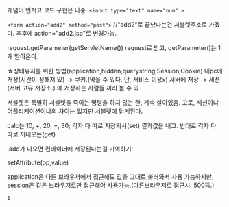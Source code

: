 개념이 먼저고 코드 구현은 나중.
`<input type="text" name="num" >`	<!-- 2개 이상부터는 알아서 배열로 바뀐다. -->

``<form action="add2" method="post">``  //"add2"로 끝났다는건 서블렛주소로 가겠다.
추후에 action="add2.jsp"로 변경가능.


request.getParameter(getServletName())
request로 받고, getParameter()는 1개 받아온다.

☆상태유지를 위한 방법(application,hidden,querystring,Session,Cookie)
내pc에 저장(시간이 정해져 있)  ->  쿠키.(막을 수 있다. 단, 서비스 이용x)
서버에 저장  ->  세션(서버 고유 저장소.).에 저장하는 사람들 끼리 볼 수 있


서블렛은 특별히 서블렛을 죽이는 명령을 하지 않는 한, 계속 살아있음.
고로, 세션이냐 어플리케이션이냐의 차이는 있지만 서블렛에 담게된다.

calc는 10, +, 20, =, 30;  각자 다 따로 저장되서(set)  결과값을 내고. 
반대로 각자 다 따로 꺼내오는(get)

.add가 나오면 컨테이너에 저장된다는걸 기억하기!

setAttribute(op,value)

application은 다른 브라우저에서 접근해도 값을 그대로 불러와서 사용 가능하지만,
session은 같은 브라우저로만 접근해야 사용가능.(다른브라우저로 접근시, 500뜸.)


``1``


